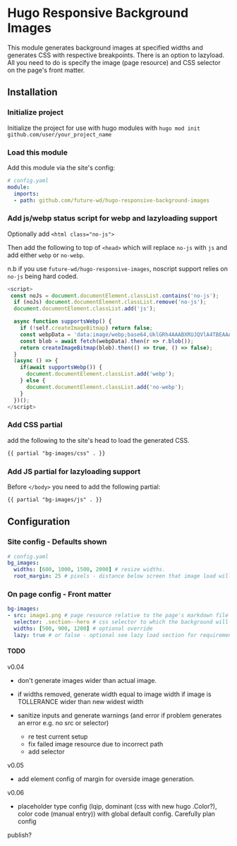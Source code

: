 # Hugo Responsive Background Images

This module generates background images at specified widths and generates CSS with respective breakpoints. There is an option to lazyload. All you need to do is specify the image (page resource) and CSS selector on the page's front matter.

## Installation

### Initialize project

Initialize the project for use with hugo modules with `hugo mod init github.com/user/your_project_name`

### Load this module

Add this module via the site's config:

```yaml
# config.yaml
module:
  imports:
  - path: github.com/future-wd/hugo-responsive-background-images
```

### Add js/webp status script for webp and lazyloading support

Optionally add `<html class="no-js">`

Then add the following to top of `<head>` which will replace `no-js` with `js` and add either `webp` or `no-webp`.

n.b if you use `future-wd/hugo-responsive-images`, noscript support relies on `no-js` being hard coded.

```js
<script>
 const noJs = document.documentElement.classList.contains('no-js');
  if (noJs) document.documentElement.classList.remove('no-js');
  document.documentElement.classList.add('js');

  async function supportsWebp() {
    if (!self.createImageBitmap) return false;
    const webpData = 'data:image/webp;base64,UklGRh4AAABXRUJQVlA4TBEAAAAvAAAAAAfQ//73v/+BiOh/AAA=';
    const blob = await fetch(webpData).then(r => r.blob());
    return createImageBitmap(blob).then(() => true, () => false);
  }
  (async () => {
    if(await supportsWebp()) {
      document.documentElement.classList.add('webp');
    } else {
      document.documentElement.classList.add('no-webp');
    }
  })();
</script>
```

### Add CSS partial

add the following to the site's head to load the generated CSS.

```html
{{ partial "bg-images/css" . }}
```

### Add JS partial for lazyloading support

Before `</body>` you need to add the following partial:

```html
{{ partial "bg-images/js" . }}
```

## Configuration

### Site config - Defaults shown

```yaml
# config.yaml 
bg_images:
  widths: [600, 1000, 1500, 2000] # resize widths.
  root_margin: 25 # pixels - distance below screen that image load will be triggered
```

### On page config - Front matter

```yaml
bg-images:
- src: image1.png # page resource relative to the page's markdown file
  selector: .section--hero # css selector to which the background will be applied
  widths: [500, 900, 1200] # optional override
  lazy: true # or false - optional see lazy load section for requirements
```

#### TODO

v0.04

- don't generate images wider than actual image.
- if widths removed, generate width equal to image width if image is TOLLERANCE wider than new widest width

- sanitize inputs and generate warnings (and error if problem generates an error e.g. no src or selector)
  - re test current setup
  - fix failed image resource due to incorrect path
  - add selector


v0.05

- add element config of margin for overside image generation.

v0.06

- placeholder type config (lqip, dominant (css with new hugo .Color?), color code (manual entry)) with global default config. Carefully plan config

publish?
